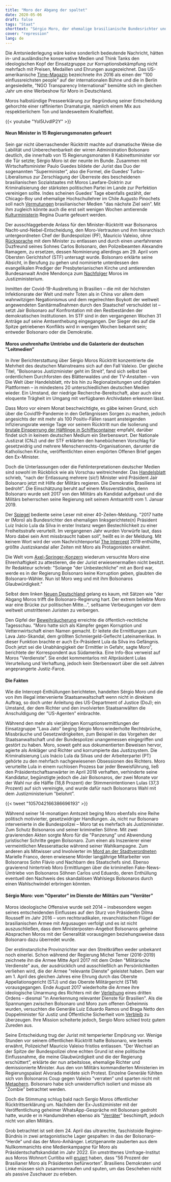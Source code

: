 ```yaml
---
title: "Moro der Abgang der spaltet"
date: 2020-05-06
draft: false
tags: "Staat"
shorttext: "Sérgio Moro, der ehemalige brasilianische Bundesrichter und seit dem 1. Januar 2019 amtierender Justizminister des Jair-Bolsonaro-Regimes, nahm am vergangenen 24. April seinen Hut."
cover: "repression"
lang: de
---
```


Die Amtsniederlegung wäre keine sonderlich bedeutende Nachricht, hätten in- und ausländische konservative Medien und Think Tanks den ideologischen Kopf der Einsatzgruppe zur Korruptionsbekämpfung nicht mehrfach mit Preisen, Medaillen und Ehrungen ausgezeichnet. Das US-amerikanische [Time-Magazin](https://time.com/collection-post/4302096/sergio-moro-2016-time-100/ "Sergio Moro") bezeichnete ihn 2016 als einen der "100 einflussreichsten people” auf der internationalen Bühne und die in Berlin angesiedelte, "NGO Transparency International" bemühte sich im gleichen Jahr um eine Werbeshow für Moro in Deutschland.

Moros halbstündige Presseerklärung zur Begründung seiner Entscheidung gehorchte einer raffinierten Dramaturgie, nämlich einem Mix aus respektierlichem Ton und landesweitem Knalleffekt.

{{< youtube "Yol5UvdlP2Y" >}}

#### Neun Minister in 15 Regierungsmonaten gefeuert

Sein gar nicht überraschender Rücktritt machte auf dramatische Weise die Labilität und Unberechenbarkeit der wirren Administration Bolsonaro deutlich, die innerhalb von 15 Regierungsmonaten 8 Kabinettsminister vor die Tür setzte; Sérgio Moro ist der neunte im Bunde. Zusammen mit Wirtschaftsminister Paulo Guedes bildete der Jurist das Duo der sogenannten "Superminister”, also die Formel, die Guedes‘ Turbo-Liberalismus zur Zerschlagung der Überreste des bescheidenen brasilianischen Sozialstaates mit Moros Lawfare-Doktrin zur Kriminalisierung der stärksten politischen Partei im Lande zur Perfektion vereinigen sollte. Indes scheinen Guedes‘ Tage ebenfalls gezählt, der Chicago-Boy und ehemalige Hochschullehrer im Chile Augusto Pinochets soll nach [Vermutungen](https://spacemoney.com.br/apos-demissao-de-moro-paulo-guedes-e-novo-alvo/ "Após demissão de Moro, Paulo Guedes é novo alvo") brasilianischer Medien "das nächste Ziel sein”. Mit ihm zugleich könnte auch die erst seit wenigen Wochen amtierende [Kulturministerin](https://revistaforum.com.br/politica/bolsonaro-quer-forcar-demissao-de-regina-duarte/ "Bolsonaro quer forçar demissão de Regina Duarte") Regina Duarte gefeuert werden.

Der ausschlaggebende Anlass für den Minister-Rücktritt war Bolsonaros Nacht-und-Nebel-Entscheidung, den Moro-Vertrauten und ihm hierarchisch untergeordneten Chef der Bundespolizei (PF), Mauricio Valeixo, ohne [Rücksprache](https://noticias.uol.com.br/colunas/reinaldo-azevedo/2020/04/29/stf-alexandre-de-moraes-suspende-nomeacao-de-ramagem-na-policia-federal.htm "Alexandre de Moraes suspende nomeação de Ramagem na Polícia Federal...") mit dem Minister zu entlassen und durch einen unerfahrenen Duzfreund seines Sohnes Carlos Bolsonaro, den Polizeibeamten Alexandre Ramagem, zu ersetzen, dessen Nominierung allerdings am 29. April vom Obersten Gerichtshof (STF) untersagt wurde. Bolsonaro erklärte seine Absicht, in Berufung zu gehen und nominierte unterdessen den evangelikalen Prediger der Presbyterianischen Kirche und amtierenden Bundesanwalt André Mendonça zum [Nachfolger](https://g1.globo.com/politica/noticia/2020/04/24/bolsonaro-exonera-diretor-geral-da-pf.ghtml "Bolsonaro exonera Valeixo do comando da PF, e Moro é surpreendido") Moros im Justizministerium.

Inmitten der Covid-19-Ausbreitung in Brasilien – die mit der höchsten Infektionsrate der Welt und mehr Toten als in China vor allem dem wahnwitzigen Negationismus und dem regelrechten Boykott der weltweit angewendeten Sanitärmaßnahmen durch den Staatschef verschuldet ist – setzt Jair Bolsonaro auf Konfrontation mit den Restbeständen der demokratischen Institutionen. Im STF sind in den vergangenen Wochen 31 Anträge auf seine Amtsenthebung eingegangen. Der Sieger des auf die Spitze getriebenen Konflikts wird in wenigen Wochen bekannt sein; entweder Bolsonaro oder die Demokratie.

#### Moros unehrenhafte Umtriebe und die Galanterie der deutschen "Leitmedien”

In ihrer Berichterstattung über Sérgio Moros Rücktritt konzentrierte die Mehrheit des deutschen Mainstreams sich auf den Fall Valeixo. Der gleiche Titel, "Bolsonaros Justizminister geht im Streit”, fand sich selbst bei ordentlichem Durchforsten des Blätterwaldes und der TV-Anstalten – von Die Welt über Handelsblatt, ntv bis hin zu Regionalzeitungen und digitalen Plattformen – in mindestens 20 unterschiedlichen deutschen Medien wieder. Ein Umstand, der niedrige Recherche-Bereitschaft, aber auch eine eloquente Trägheit im Umgang mit verfügbaren Archivdaten erkennen lässt.

Dass Moro vor einem Monat beschwichtigte, es gäbe keinen Grund, sich über die Covid19-Pandemie in den Gefängnissen Sorgen zu machen, jedoch angesichts der mit mehr als 100 Positiv-Fällen rasant ansteigenden Infizierungsrate wenige Tage vor seinem Rücktritt nun die Isolierung und [brutale Einsperrung der Häftlinge in Schiffscontainer](https://noticias.uol.com.br/politica/ultimas-noticias/2020/04/23/conteiner-para-presos-doentes-vira-risco-de-nova-derrota-para-moro.htm "Contêiner para presos doentes vira risco de nova derrota para Moro") empfahl, darüber findet sich in keinem deutschen Medium ein Sterbenswort. Der Nationale Justizrat (CNJ) und der STF erklärten den hanebüchenen Vorschlag für gesetzwidrig und mehrere Menschenrechts-Organisationen, darunter die Katholischen Kirche, veröffentlichten einen empörten Offenen Brief gegen den Ex-Minister.

Doch die Unterlassungen oder die Fehlinterpretationen deutscher Medien sind sowohl im Rückblick wie als Vorschau weitreichender. Das [Handelsblatt](https://www.handelsblatt.com/meinung/kommentare/kommentar-bolsonaros-vorgehen-beweist-der-lack-der-regierung-ist-endgueltig-ab/25775280.html?ticket=ST-905888-kBMJL2Yk13cdHW4HVaHg-ap2 "Bolsonaros Vorgehen beweist: Der Lack der Regierung ist endgültig ab") schrieb, "nach der Entlassung mehrere (sic!) Minister wird Präsident Jair Bolsonaro jetzt mit Hilfe der Militärs regieren. Die Demokratie Brasiliens ist bedroht”. Die Einschätzung beruht auf einem Missverständnis, denn Bolsonaro wurde seit 2017 von den Militärs als Kandidat aufgebaut und die Militärs beherrschen seine Regierung seit seinem Amtsantritt vom 1. Januar 2019.

Der [Spiegel](https://www.spiegel.de/politik/ausland/brasilien-nach-streit-mit-jair-bolsonaro-justizminister-sergio-moro-legt-amt-nieder-a-d4677677-3ced-49ce-8b1d-b5de37f928ff "Brasiliens Justizminister Moro legt Amt nieder") bediente seine Leser mit einer 40-Zeilen-Meldung. "2017 hatte er (Moro) als Bundesrichter den ehemaligen linksgerichtete(n) Präsident Luiz Inácio Lula da Silva in erster Instanz wegen Bestechlichkeit zu einer Freiheitsstrafe verurteilt. Im vergangenen Jahr wurden Vorwürfe laut, dass Moro dabei sein Amt missbraucht haben soll”, heißt es in der Meldung. Mit keinem Wort wird der vom Nachrichtenportal [The Intercept](https://theintercept.com/2019/06/09/chat-moro-deltan-telegram-lava-jato/ "Chats revelam colaboração proibida de Moro com Deltan") 2019 enthüllte, größte Justizskandal aller Zeiten mit Moro als Protagonisten erwähnt.

Die Welt vom [Axel-Springer-Konzern](https://www.welt.de/politik/ausland/article207509987/Brasilien-Das-Ende-des-Mythos-Jair-Bolsonaro.html " Während Bolsonaro zum Volk spricht, bebt seine Stimme") wiederum versuchte Moro eine Ehrenhaftigkeit zu attestieren, die der Jurist erwiesenermaßen nicht besitzt. Ihr Redakteur schrieb: "Solange "der Unbestechliche” mit an Bord war, werde es in der Regierung Bolsonaro keine Korruption geben, glaubten die Bolsonaro-Wähler. Nun ist Moro weg und mit ihm Bolsonaros Glaubwürdigkeit.”

Selbst dem linken [Neuen Deutschland](https://www.neues-deutschland.de/artikel/1135955.sergio-moro-ruecktritt-mit-grossem-knall.html "Rücktritt mit großem Knall") gelang es kaum, mit Sätzen wie "der Abgang Moros trifft die Bolsonaro-Regierung hart. Der extrem beliebte Moro war eine Brücke zur politischen Mitte…”, seltsame Verbeugungen vor dem weltweit umstrittenen Juristen zu verbergen.

Den Gipfel der [Beweihräucherung](https://www.tagesschau.de/ausland/brasilien-moro-ruecktritt-101.html "Bolsonaros Justizminister geht im Streit") erreichte die öffentlich-rechtliche Tagesschau. "Moro hatte sich als Kämpfer gegen Korruption und Vetternwirtschaft einen Namen gemacht. Er leitete die Ermittlungen zum Lava Jato-Skandal, dem größten Schmiergeld-Geflecht Lateinamerikas. In dieser Funktion brachte er auch Ex-Präsident Lula da Silva ins Gefängnis. Doch jetzt sei die Unabhängigkeit der Ermittler in Gefahr, sagte Moro”, berichtete der Korrespondent aus Südamerika. Eine Info-Box verweist auf Moros "Verdienste”. Sie endet kommentarlos mit Altpräsident Lulas Verurteilung und Verhaftung, jedoch kein Sterbenswort über die seit Jahren angeprangerte Justiz-Farce.

#### Die Fakten

Wie die Intercept-Enthüllungen berichteten, handelten Sérgio Moro und die von ihm illegal intervenierte Staatsanwaltschaft wenn nicht in direktem Auftrag, so doch unter Anleitung des US-Department of Justice (DoJ); ein Umstand, der dem Richter und den involvierten Staatsanwälten die Anschuldigung der "US-Agenten” einbrachte.

Während den mehr als vierjährigen Korruptionsermittlungen der Einsatzgruppe "Lava Jato” beging Sérgio Moro wiederholte Rechtsbrüche, Missbräuche und Gesetzwidrigkeiten, zum Beispiel in das Vorgehen der Staatsanwaltschaft und der Bundespolizei unangemessen eingegriffen und gestört zu haben. Moro, soweit geht aus dokumentierten Beweisen hervor, agierte als Ankläger und Richter und korrumpierte das Justizsystem. Die Kriminalisierung Luis Inácio Lula da Silvas und der Arbeiterpartei (PT) gehörte zu den mehrfach nachgewiesenen Obsessionen des Richters. Moro verurteilte Lula in einem ruchlosen Prozess bar jeder Beweisführung, ließ den Präsidentschaftsanwärter im April 2018 verhaften, verhinderte seine Kandidatur, begünstigte jedoch die Jair Bolsonaros, der zwei Monate vor der Wahl nur die Hälfte (18,8 Prozent) der Stimmenintentionen Lulas (37,3 Prozent) auf sich vereinigte, und wurde dafür nach Bolsonaros Wahl mit dem Justizministerium "belohnt”.

{{< tweet "1057042166386696193" >}}

Während seiner 14-monatigen Amtszeit beging Moro ebenfalls eine Reihe politisch motivierter, gesetzwidriger Handlungen. Ja, nicht nur Bolsonaro intervenierte in die Bundespolizei – Moro tat es mehrfach als Justizminister. Zum Schutz Bolsonaros und seiner kriminellen Söhne. Mit zwei gravierenden Akten sorgte Moro für die "Panzerung” und Abwendung juristischer Schritte gegen Bolsonaro. Zum einen als Inszenierer einer vermeintlichen Messerattacke während seiner Wahlkampagne. Zum anderen als Mitwisser und Involvierter im [Mord an der Stadtverordneten](https://www.viomundo.com.br/politica/freixo-comanda-resistencia-a-interferencia-de-moro-para-blindar-familia-bolsonaro.html "Freixo comanda resistência à interferência de Moro para blindar família Bolsonaro") Marielle Franco, deren erwiesene Mörder langjährige Mitarbeiter von Bolsonaros Sohn Flávio und Nachbarn des Staatschefs sind. Ebenso gravierend hintertrieb Moro Ermittlungen über die kriminellen Fake-News-Umtriebe von Bolsonaros Söhnen Carlos und Eduardo, deren Enthüllung eventuell den Nachweis des skandalösen Wahlsiegs Bolsonaros durch einen Wahlschwindel erbringen könnten.

#### Sérgio Moro: vom "Operator” im Dienste der Militärs zum "Verräter”

Moros ideologische Offensive wurde seit 2014 – insbesondere wegen seines entscheidenden Einflusses auf den Sturz von Präsidentin Dilma Rousseff im Jahr 2016 – vom rechtsradikalen, revanchistischen Flügel der brasilianischen Armee mit Argusaugen verfolgt und es ist nicht auszuschließen, dass dem Ministerposten-Angebot Bolsonaros geheime Absprachen Moros mit der Generalität vorausgingen beziehungsweise dass Bolsonaro dazu überredet wurde.

Der erstinstanzliche Provinzrichter war den Streitkräften weder unbekannt noch einerlei. Schon während der Regierung Michel Temer (2016-2019) zeichnete ihn die Armee Mitte April 2017 mit dem Orden "Militärische Verdienste” aus, der ausdrücklich und ausschließlich an Persönlichkeiten verliehen wird, die der Armee "relevante Dienste" geleistet haben. Dem war am 1. April des gleichen Jahres eine Ehrung durch das Oberste Appellationsgericht (STJ) und das Oberste Militärgericht (STM) vorausgegangen. Ende August 2017 wiederholte die Armee ihre ideologische Umarmung des Richters mit der [Verleihung](http://g1.globo.com/politica/operacao-lava-jato/noticia/2016/08/juiz-sergio-moro-recebe-medalha-de-condecoracao-do-exercito.html "Juiz Sérgio Moro recebe medalha de condecoração do Exército") eines dritten Ordens – diesmal "in Anerkennung relevanter Dienste für Brasilien". Als die Spannungen zwischen Bolsonaro und Moro zum offenen Geheimnis wurden, versuchten die Generäle Luiz Eduardo Ramos und Braga Netto den Doppelminister für Justiz und Öffentliche Sicherheit vom [Verbleib](https://www.brasil247.com/poder/general-ramos-e-braga-netto-tentam-convencer-moro-a-ficar-no-governo "Generais Ramos e Braga Netto tentam convencer Moro a ficar no governo") zu überzeugen. Ihre Mission scheiterte jedoch, Sergio Moro schied trotz gutem Zureden aus.

Seine Entscheidung trug der Jurist mit temperierter Empörung vor. Wenige Stunden vor seinem öffentlichen Rücktritt hatte Bolsonaro, wie bereits erwähnt, Polizeichef Mauricio Valeixo fristlos entlassen. "Der Wechsel an der Spitze der Bundespolizei ohne echten Grund ist eine politische Einflussnahme, die meine Glaubwürdigkeit und die der Regierung erschüttert”, erklärte der nun arbeitslose, ehemalige Richter und demissionierte Minister. Aus den von Militärs kommandierten Ministerien im Regierungspalast Alvorada meldete sich Protest. Einzelne Generäle fühlten sich von Bolsonaros Coup gegen Valeixo "verraten” und sparten nicht mit [Metaphern](https://www.correiobraziliense.com.br/app/noticia/politica/2020/04/24/interna_politica,847930/militares-se-sentem-traidos-e-cogitam-retirar-apoio-a-bolsonaro.shtml "Militares se sentem traídos e cogitam retirar apoio a Bolsonaro"). Bolsonaro habe sich unwiderruflich isoliert und müsse als "Zombie” betrachtet werden.

Doch die Stimmung schlug bald nach Sergio Moros öffentlicher Rücktrittserklärung um. Nachdem der Ex-Justizminister mit der Veröffentlichung geheimer WhatsApp-Gespräche mit Bolsonaro gedroht hatte, wurde er in Handumdrehen ebenso als "[Verräter](https://wscom.com.br/ala-militar-do-governo-considera-moro-traidor-diz-colunista/ "Ala militar do governo considera Moro traidor, diz colunista")” beschimpft, jedoch nicht von allen Militärs.

Grob betrachtet ist seit dem 24. April das ultrarechte, faschistoide Regime-Bündnis in zwei antagonistische Lager gespalten: in das der Bolsonaro-"Herde” und das der Moro-Anhänger. Letztgenannte zauberten aus dem Nullkommanichts eine Medienkampagne für Moro als Präsidentschaftskandidat im Jahr 2022. Ein umstrittenes Umfrage-Institut aus Moros Wohnort Curitiba will [eruiert](https://www.poder360.com.br/pesquisas/maioria-acha-que-moro-deve-ser-candidato-a-presidente-em-2022-diz-pesquisa/ "Maioria acha que Moro deve ser candidato a presidente em 2022, diz pesquisa") haben, dass "56 Prozent der Brasilianer Moro als Präsidenten befürworten”. Brasiliens Demokraten und Linke müssen sich zusammenraufen und sputen, um das Geschehen nicht als passive Zuschauer zu erleben.
